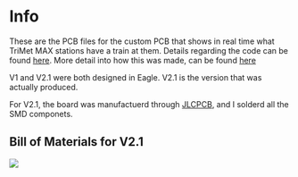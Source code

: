 Info
=========
These are the PCB files for the custom PCB that shows in real time what TriMet MAX stations have a train at them. Details regarding the code can be found <a href="https://github.com/HailStorm32/Portland-Transit-Tracker_Code">here</a>. More detail into how this was made, can be found <a href="https://www.vsickle.net/projects/trimet-transit-tracker.html">here</a>

V1 and V2.1 were both designed in Eagle. V2.1 is the version that was actually produced. 

For V2.1, the board was manufactuerd through <a href="https://jlcpcb.com/">JLCPCB</a>, and I solderd all the SMD componets.

## Bill of Materials for V2.1
<img src="https://i.imgur.com/IIaDidI.png"></img>


